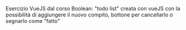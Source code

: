 
Esercizio VueJS dal corso Boolean: 
"todo list" creata con vueJS con la possibilità di aggiungere il nuovo compito, bottone per cancellarlo o segnarlo come "fatto"

